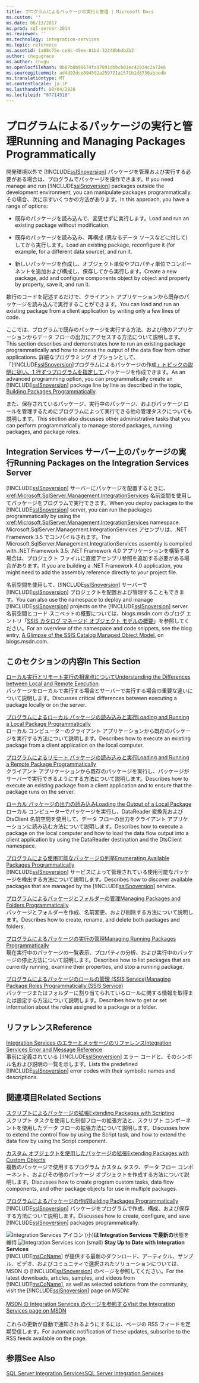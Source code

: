 ```yaml
---
title: プログラムによるパッケージの実行と管理 | Microsoft Docs
ms.custom: ''
ms.date: 06/13/2017
ms.prod: sql-server-2014
ms.reviewer: ''
ms.technology: integration-services
ms.topic: reference
ms.assetid: 1a08c75e-ce8c-45ee-81bd-32248bbdb2b2
author: chugugrace
ms.author: chugu
ms.openlocfilehash: 0b07b0b98674fa17891dbbcb01ec42934c2a72e6
ms.sourcegitcommit: ad4d92dce894592a259721a1571b1d8736abacdb
ms.translationtype: MT
ms.contentlocale: ja-JP
ms.lasthandoff: 08/04/2020
ms.locfileid: "87714518"
---
```

# <a name="running-and-managing-packages-programmatically"></a><span data-ttu-id="f126f-102">プログラムによるパッケージの実行と管理</span><span class="sxs-lookup"><span data-stu-id="f126f-102">Running and Managing Packages Programmatically</span></span>
  <span data-ttu-id="f126f-103">開発環境以外で [!INCLUDE[ssISnoversion](../../includes/ssisnoversion-md.md)] パッケージを管理および実行する必要がある場合は、プログラムでパッケージを操作できます。</span><span class="sxs-lookup"><span data-stu-id="f126f-103">If you need manage and run [!INCLUDE[ssISnoversion](../../includes/ssisnoversion-md.md)] packages outside the development environment, you can manipulate packages programmatically.</span></span> <span data-ttu-id="f126f-104">その場合、次に示すいくつかの方法があります。</span><span class="sxs-lookup"><span data-stu-id="f126f-104">In this approach, you have a range of options:</span></span>  
  
-   <span data-ttu-id="f126f-105">既存のパッケージを読み込んで、変更せずに実行します。</span><span class="sxs-lookup"><span data-stu-id="f126f-105">Load and run an existing package without modification.</span></span>  
  
-   <span data-ttu-id="f126f-106">既存のパッケージを読み込み、再構成 (異なるデータ ソースなどに対して) してから実行します。</span><span class="sxs-lookup"><span data-stu-id="f126f-106">Load an existing package, reconfigure it (for example, for a different data source), and run it.</span></span>  
  
-   <span data-ttu-id="f126f-107">新しいパッケージを作成し、オブジェクト単位やプロパティ単位でコンポーネントを追加および構成し、保存してから実行します。</span><span class="sxs-lookup"><span data-stu-id="f126f-107">Create a new package, add and configure components object by object and property by property, save it, and run it.</span></span>  
  
 <span data-ttu-id="f126f-108">数行のコードを記述するだけで、クライアント アプリケーションから既存のパッケージを読み込んで実行することができます。</span><span class="sxs-lookup"><span data-stu-id="f126f-108">You can load and run an existing package from a client application by writing only a few lines of code.</span></span>  
  
 <span data-ttu-id="f126f-109">ここでは、プログラムで既存のパッケージを実行する方法、および他のアプリケーションからデータ フローの出力にアクセスする方法について説明します。</span><span class="sxs-lookup"><span data-stu-id="f126f-109">This section describes and demonstrates how to run an existing package programmatically and how to access the output of the data flow from other applications.</span></span> <span data-ttu-id="f126f-110">詳細なプログラミング オプションとして、「[!INCLUDE[ssISnoversion](../../includes/ssisnoversion-md.md)]プログラムによるパッケージの作成[」トピックの説明に従い、1 行ずつプログラムを指定して ](../building-packages-programmatically/building-packages-programmatically.md) パッケージを作成できます。</span><span class="sxs-lookup"><span data-stu-id="f126f-110">As an advanced programming option, you can programmatically create an [!INCLUDE[ssISnoversion](../../includes/ssisnoversion-md.md)] package line by line as described in the topic, [Building Packages Programmatically](../building-packages-programmatically/building-packages-programmatically.md).</span></span>  
  
 <span data-ttu-id="f126f-111">また、保存されているパッケージ、実行中のパッケージ、およびパッケージ ロールを管理するためにプログラムによって実行できる他の管理タスクについても説明します。</span><span class="sxs-lookup"><span data-stu-id="f126f-111">This section also discusses other administrative tasks that you can perform programmatically to manage stored packages, running packages, and package roles.</span></span>  
  
## <a name="running-packages-on-the-integration-services-server"></a><span data-ttu-id="f126f-112">Integration Services サーバー上のパッケージの実行</span><span class="sxs-lookup"><span data-stu-id="f126f-112">Running Packages on the Integration Services Server</span></span>  
 <span data-ttu-id="f126f-113">[!INCLUDE[ssISnoversion](../../includes/ssisnoversion-md.md)] サーバーにパッケージを配置するときに、<xref:Microsoft.SqlServer.Management.IntegrationServices> 名前空間を使用してパッケージをプログラムで実行できます。</span><span class="sxs-lookup"><span data-stu-id="f126f-113">When you deploy packages to the [!INCLUDE[ssISnoversion](../../includes/ssisnoversion-md.md)] server, you can run the packages programmatically by using the <xref:Microsoft.SqlServer.Management.IntegrationServices> namespace.</span></span> <span data-ttu-id="f126f-114">Microsoft.SqlServer.Management.IntegrationServices アセンブリは、.NET Framework 3.5 でコンパイルされます。</span><span class="sxs-lookup"><span data-stu-id="f126f-114">The Microsoft.SqlServer.Management.IntegrationServices assembly is compiled with .NET Framework 3.5.</span></span> <span data-ttu-id="f126f-115">.NET Framework 4.0 アプリケーションを構築する場合は、プロジェクト ファイルに直接アセンブリ参照を追加する必要がある場合があります。</span><span class="sxs-lookup"><span data-stu-id="f126f-115">If you are building a .NET Framework 4.0 application, you might need to add the assembly reference directly to your project file.</span></span>  
  
 <span data-ttu-id="f126f-116">名前空間を使用して、[!INCLUDE[ssISnoversion](../../includes/ssisnoversion-md.md)] サーバーで [!INCLUDE[ssISnoversion](../../includes/ssisnoversion-md.md)] プロジェクトを配置および管理することもできます。</span><span class="sxs-lookup"><span data-stu-id="f126f-116">You can also use the namespace to deploy and manage [!INCLUDE[ssISnoversion](../../includes/ssisnoversion-md.md)] projects on the [!INCLUDE[ssISnoversion](../../includes/ssisnoversion-md.md)] server.</span></span> <span data-ttu-id="f126f-117">名前空間とコード スニペットの概要については、blogs.msdn.com のブログ エントリ「[SSIS カタログ マネージド オブジェクト モデルの概要](https://techcommunity.microsoft.com/t5/sql-server-integration-services/a-glimpse-of-the-ssis-catalog-managed-object-model/ba-p/387892)」を参照してください。</span><span class="sxs-lookup"><span data-stu-id="f126f-117">For an overview of the namespace and code snippets, see the blog entry, [A Glimpse of the SSIS Catalog Managed Object Model](https://techcommunity.microsoft.com/t5/sql-server-integration-services/a-glimpse-of-the-ssis-catalog-managed-object-model/ba-p/387892), on blogs.msdn.com.</span></span>  
  
## <a name="in-this-section"></a><span data-ttu-id="f126f-118">このセクションの内容</span><span class="sxs-lookup"><span data-stu-id="f126f-118">In This Section</span></span>  
 [<span data-ttu-id="f126f-119">ローカル実行とリモート実行の相違点について</span><span class="sxs-lookup"><span data-stu-id="f126f-119">Understanding the Differences between Local and Remote Execution</span></span>](../run-manage-packages-programmatically/understanding-the-differences-between-local-and-remote-execution.md)  
 <span data-ttu-id="f126f-120">パッケージをローカルで実行する場合とサーバーで実行する場合の重要な違いについて説明します。</span><span class="sxs-lookup"><span data-stu-id="f126f-120">Discusses critical differences between executing a package locally or on the server.</span></span>  
  
 [<span data-ttu-id="f126f-121">プログラムによるローカル パッケージの読み込みと実行</span><span class="sxs-lookup"><span data-stu-id="f126f-121">Loading and Running a Local Package Programmatically</span></span>](../run-manage-packages-programmatically/loading-and-running-a-local-package-programmatically.md)  
 <span data-ttu-id="f126f-122">ローカル コンピューターのクライアント アプリケーションから既存のパッケージを実行する方法について説明します。</span><span class="sxs-lookup"><span data-stu-id="f126f-122">Describes how to execute an existing package from a client application on the local computer.</span></span>  
  
 [<span data-ttu-id="f126f-123">プログラムによるリモート パッケージの読み込みと実行</span><span class="sxs-lookup"><span data-stu-id="f126f-123">Loading and Running a Remote Package Programmatically</span></span>](../run-manage-packages-programmatically/loading-and-running-a-remote-package-programmatically.md)  
 <span data-ttu-id="f126f-124">クライアント アプリケーションから既存のパッケージを実行し、パッケージがサーバーで実行できるようにする方法について説明します。</span><span class="sxs-lookup"><span data-stu-id="f126f-124">Describes how to execute an existing package from a client application and to ensure that the package runs on the server.</span></span>  
  
 [<span data-ttu-id="f126f-125">ローカル パッケージの出力の読み込み</span><span class="sxs-lookup"><span data-stu-id="f126f-125">Loading the Output of a Local Package</span></span>](../run-manage-packages-programmatically/loading-the-output-of-a-local-package.md)  
 <span data-ttu-id="f126f-126">ローカル コンピューターでパッケージを実行し、DataReader 変換先および DtsClient 名前空間を使用して、データ フローの出力をクライアント アプリケーションに読み込む方法について説明します。</span><span class="sxs-lookup"><span data-stu-id="f126f-126">Describes how to execute a package on the local computer and how to load the data flow output into a client application by using the DataReader destination and the DtsClient namespace.</span></span>  
  
 [<span data-ttu-id="f126f-127">プログラムによる使用可能なパッケージの列挙</span><span class="sxs-lookup"><span data-stu-id="f126f-127">Enumerating Available Packages Programmatically</span></span>](../run-manage-packages-programmatically/enumerating-available-packages-programmatically.md)  
 <span data-ttu-id="f126f-128">[!INCLUDE[ssISnoversion](../../includes/ssisnoversion-md.md)] サービスによって管理されている使用可能なパッケージを検出する方法について説明します。</span><span class="sxs-lookup"><span data-stu-id="f126f-128">Describes how to discover available packages that are managed by the [!INCLUDE[ssISnoversion](../../includes/ssisnoversion-md.md)] service.</span></span>  
  
 [<span data-ttu-id="f126f-129">プログラムによるパッケージとフォルダーの管理</span><span class="sxs-lookup"><span data-stu-id="f126f-129">Managing Packages and Folders Programmatically</span></span>](../run-manage-packages-programmatically/managing-packages-and-folders-programmatically.md)  
 <span data-ttu-id="f126f-130">パッケージとフォルダーを作成、名前変更、および削除する方法について説明します。</span><span class="sxs-lookup"><span data-stu-id="f126f-130">Describes how to create, rename, and delete both packages and folders.</span></span>  
  
 [<span data-ttu-id="f126f-131">プログラムによるパッケージの実行の管理</span><span class="sxs-lookup"><span data-stu-id="f126f-131">Managing Running Packages Programmatically</span></span>](../run-manage-packages-programmatically/managing-running-packages-programmatically.md)  
 <span data-ttu-id="f126f-132">現在実行中のパッケージの一覧表示、プロパティの分析、および実行中のパッケージの停止方法について説明します。</span><span class="sxs-lookup"><span data-stu-id="f126f-132">Describes how to list packages that are currently running, examine their properties, and stop a running package.</span></span>  
  
 [<span data-ttu-id="f126f-133">プログラムによるパッケージのロールの管理 (SSIS Service)</span><span class="sxs-lookup"><span data-stu-id="f126f-133">Managing Package Roles Programmatically &#40;SSIS Service&#41;</span></span>](../run-manage-packages-programmatically/managing-package-roles-programmatically-ssis-service.md)  
 <span data-ttu-id="f126f-134">パッケージまたはフォルダーに割り当てられているロールに関する情報を取得または設定する方法について説明します。</span><span class="sxs-lookup"><span data-stu-id="f126f-134">Describes how to get or set information about the roles assigned to a package or a folder.</span></span>  
  
## <a name="reference"></a><span data-ttu-id="f126f-135">リファレンス</span><span class="sxs-lookup"><span data-stu-id="f126f-135">Reference</span></span>  
 [<span data-ttu-id="f126f-136">Integration Services のエラーとメッセージのリファレンス</span><span class="sxs-lookup"><span data-stu-id="f126f-136">Integration Services Error and Message Reference</span></span>](../integration-services-error-and-message-reference.md)  
 <span data-ttu-id="f126f-137">事前に定義されている [!INCLUDE[ssISnoversion](../../includes/ssisnoversion-md.md)] エラー コードと、そのシンボル名および説明の一覧を示します。</span><span class="sxs-lookup"><span data-stu-id="f126f-137">Lists the predefined [!INCLUDE[ssISnoversion](../../includes/ssisnoversion-md.md)] error codes with their symbolic names and descriptions.</span></span>  
  
## <a name="related-sections"></a><span data-ttu-id="f126f-138">関連項目</span><span class="sxs-lookup"><span data-stu-id="f126f-138">Related Sections</span></span>  
 [<span data-ttu-id="f126f-139">スクリプトによるパッケージの拡張</span><span class="sxs-lookup"><span data-stu-id="f126f-139">Extending Packages with Scripting</span></span>](../extending-packages-scripting/extending-packages-with-scripting.md)  
 <span data-ttu-id="f126f-140">スクリプト タスクを使用した制御フローの拡張方法と、スクリプト コンポーネントを使用したデータ フローの拡張方法について説明します。</span><span class="sxs-lookup"><span data-stu-id="f126f-140">Discusses how to extend the control flow by using the Script task, and how to extend the data flow by using the Script component.</span></span>  
  
 [<span data-ttu-id="f126f-141">カスタム オブジェクトを使用したパッケージの拡張</span><span class="sxs-lookup"><span data-stu-id="f126f-141">Extending Packages with Custom Objects</span></span>](../extending-packages-custom-objects/extending-packages-with-custom-objects.md)  
 <span data-ttu-id="f126f-142">複数のパッケージで使用するプログラム カスタム タスク、データ フロー コンポーネント、およびその他のパッケージ オブジェクトを作成する方法について説明します。</span><span class="sxs-lookup"><span data-stu-id="f126f-142">Discusses how to create program custom tasks, data flow components, and other package objects for use in multiple packages.</span></span>  
  
 [<span data-ttu-id="f126f-143">プログラムによるパッケージの作成</span><span class="sxs-lookup"><span data-stu-id="f126f-143">Building Packages Programmatically</span></span>](../building-packages-programmatically/building-packages-programmatically.md)  
 <span data-ttu-id="f126f-144">[!INCLUDE[ssISnoversion](../../includes/ssisnoversion-md.md)] パッケージをプログラムで作成、構成、および保存する方法について説明します。</span><span class="sxs-lookup"><span data-stu-id="f126f-144">Discusses how to create, configure, and save [!INCLUDE[ssISnoversion](../../includes/ssisnoversion-md.md)] packages programmatically.</span></span>  
  
<span data-ttu-id="f126f-145">![Integration Services アイコン (小)](../media/dts-16.gif "Integration Services のアイコン (小)")**は Integration Services で最新の**状態を維持  </span><span class="sxs-lookup"><span data-stu-id="f126f-145">![Integration Services icon (small)](../media/dts-16.gif "Integration Services icon (small)")  **Stay Up to Date with Integration Services**</span></span><br /> <span data-ttu-id="f126f-146">[!INCLUDE[msCoName](../../includes/msconame-md.md)] が提供する最新のダウンロード、アーティクル、サンプル、ビデオ、およびコミュニティで選択されたソリューションについては、MSDN の [!INCLUDE[ssISnoversion](../../includes/ssisnoversion-md.md)] のページを参照してください。</span><span class="sxs-lookup"><span data-stu-id="f126f-146">For the latest downloads, articles, samples, and videos from [!INCLUDE[msCoName](../../includes/msconame-md.md)], as well as selected solutions from the community, visit the [!INCLUDE[ssISnoversion](../../includes/ssisnoversion-md.md)] page on MSDN:</span></span><br /><br /> [<span data-ttu-id="f126f-147">MSDN の Integration Services のページを参照する</span><span class="sxs-lookup"><span data-stu-id="f126f-147">Visit the Integration Services page on MSDN</span></span>](https://go.microsoft.com/fwlink/?LinkId=136655)<br /><br /> <span data-ttu-id="f126f-148">これらの更新が自動で通知されるようにするには、ページの RSS フィードを定期受信します。</span><span class="sxs-lookup"><span data-stu-id="f126f-148">For automatic notification of these updates, subscribe to the RSS feeds available on the page.</span></span>  
  
## <a name="see-also"></a><span data-ttu-id="f126f-149">参照</span><span class="sxs-lookup"><span data-stu-id="f126f-149">See Also</span></span>  
 [<span data-ttu-id="f126f-150">SQL Server Integration Services</span><span class="sxs-lookup"><span data-stu-id="f126f-150">SQL Server Integration Services</span></span>](../sql-server-integration-services.md)  
  
  
